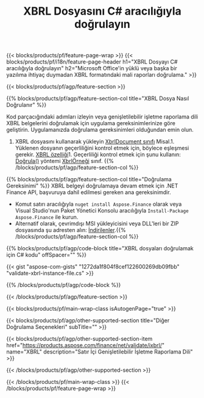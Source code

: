 ﻿---
title: XBRL Dosyasını C# aracılığıyla doğrulayın
description: XBRL dosya doğrulaması için örnek kod. .NET tabanlı uygulamalarda toplu XBRL dosyalarını doğrulamak için API örnek kodunu kullanın. 
url: /tr/net/validate/xbrl/
family: finance
platformtag: net
feature: validate
informat: XBRL
outformat: 
otherformats: 
---
{{< blocks/products/pf/feature-page-wrap >}}
{{< blocks/products/pf/i18n/feature-page-header h1="XBRL Dosyayı C# aracılığıyla doğrulayın" h2="Microsoft Office\'in yüklü veya başka bir yazılıma ihtiyaç duymadan XBRL formatındaki mali raporları doğrulama." >}}

{{< blocks/products/pf/agp/feature-section >}}

{{% blocks/products/pf/agp/feature-section-col title="XBRL Dosya Nasıl Doğrulanır" %}}

Kod parçacığındaki adımları izleyin veya genişletilebilir işletme raporlama dili XBRL belgelerini doğrulamak için uygulama gereksinimlerinize göre geliştirin. Uygulamanızda doğrulama gereksinimleri olduğundan emin olun.

1. XBRL dosyasını kullanarak yükleyin [XbrlDocument sınıfı](https://apireference.aspose.com/finance/net/aspose.finance.xbrl/xbrldocument) Misal.1. Yüklenen dosyanın geçerliliğini kontrol etmek için, böylece eşleşmesi gerekir. [XBRL özelliği](http://www.xbrl.org/specification/inlinexbrl-part1/rec-2013-11-18/inlinexbrl-part1-rec-2013-11-18.html)1. Geçerliliği kontrol etmek için şunu kullanın: [Doğrula()](https://apireference.aspose.com/finance/net/aspose.finance.xbrl/xbrlinstance/methods/validate) yöntemi [XbrlÖrneği](https://apireference.aspose.com/finance/net/aspose.finance.xbrl/xbrlinstance) sınıf.
{{% /blocks/products/pf/agp/feature-section-col %}}

{{% blocks/products/pf/agp/feature-section-col title="Doğrulama Gereksinimi" %}}
XBRL belgeyi doğrulamaya devam etmek için .NET Finance API, başvuruya dahil edilmesi gereken ana gereksinimdir. 
- Komut satırı aracılığıyla ```nuget install Aspose.Finance``` olarak veya Visual Studio'nun Paket Yönetici Konsolu aracılığıyla ```Install-Package Aspose.Finance``` ile kurun.
- Alternatif olarak, çevrimdışı MSI yükleyicisini veya DLL'leri bir ZIP dosyasında şu adresten alın: [İndirilenler](https://downloads.aspose.com/finance/net).{{% /blocks/products/pf/agp/feature-section-col %}}

{{% blocks/products/pf/agp/code-block title="XBRL dosyaları doğrulamak için C# kodu" offSpacer="" %}}

{{< gist "aspose-com-gists" "1272da1f804f8cef122600269db09fbb" "validate-xbrl-instance-file.cs" >}}

{{% /blocks/products/pf/agp/code-block %}}

{{< /blocks/products/pf/agp/feature-section >}}

{{< blocks/products/pf/main-wrap-class isAutogenPage="true" >}}

{{< blocks/products/pf/agp/other-supported-section title="Diğer Doğrulama Seçenekleri" subTitle="" >}}

{{< blocks/products/pf/agp/other-supported-section-item href="https://products.aspose.com/finance/net/validate/ixbrl/" name="XBRL" description="Satır İçi Genişletilebilir İşletme Raporlama Dili" >}}

{{< /blocks/products/pf/agp/other-supported-section >}}

{{< /blocks/products/pf/main-wrap-class >}}
{{< /blocks/products/pf/feature-page-wrap >}}